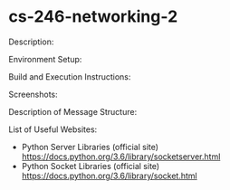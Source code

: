 # cs-246-networking-2

Description:

Environment Setup:

Build and Execution Instructions:

Screenshots:

Description of Message Structure:

List of Useful Websites:
- Python Server Libraries (official site) https://docs.python.org/3.6/library/socketserver.html 
- Python Socket Libraries (official site) https://docs.python.org/3.6/library/socket.html
